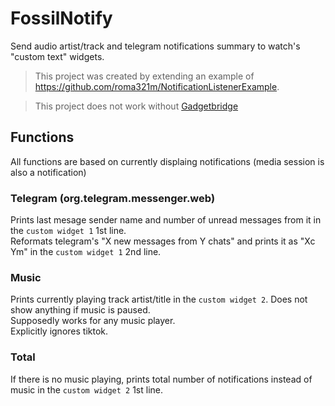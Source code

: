 # FossilNotify
Send audio artist/track and telegram notifications summary to watch's "custom text" widgets.

> This project was created by extending an example of https://github.com/roma321m/NotificationListenerExample.

> This project does not work without [Gadgetbridge](https://codeberg.org/Freeyourgadget/Gadgetbridge/wiki/Fossil-Hybrid-HR#custom-widgets-firmware-dn1-0-2-20r-and-newer)

## Functions
All functions are based on currently displaing notifications (media session is also a notification)

### Telegram (org.telegram.messenger.web)
Prints last mesage sender name and number of unread messages from it in the `custom widget 1` 1st line.  
Reformats telegram's "X new messages from Y chats" and prints it as "Xc Ym" in the `custom widget 1` 2nd line.

### Music
Prints currently playing track artist/title in the `custom widget 2`. Does not show anything if music is paused.  
Supposedly works for any music player.  
Explicitly ignores tiktok.

### Total
If there is no music playing, prints total number of notifications instead of music in the `custom widget 2` 1st line.
